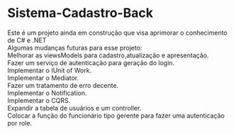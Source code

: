 # Sistema-Cadastro-Back
Este é um projeto ainda em construção que visa aprimorar o conhecimento de C# e .NET
<br>
Algumas mudanças futuras para esse projeto:
<br>
Melhorar as viewsModels para cadastro,atualização e apresentação.
<br>
Fazer um serviço de autenticação para geração do login.
<br>
Implementar o IUnit  of Work.
<br>
Implementar o Mediator.
<br>
Fazer um tratamento de erro decente.
<br>
Implementar o Notification.
<br>
Implementar o CQRS.
<br>
Expandir a tabela de usuários e um controller.
<br>
Colocar a função do funcionário tipo gerente para fazer uma autenticação por role.

